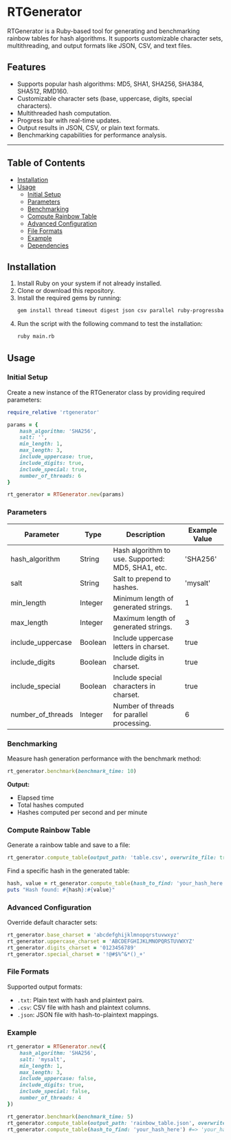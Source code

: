 # RTGenerator

RTGenerator is a Ruby-based tool for generating and benchmarking rainbow tables for hash algorithms. It supports customizable character sets, multithreading, and output formats like JSON, CSV, and text files.

## Features

- Supports popular hash algorithms: MD5, SHA1, SHA256, SHA384, SHA512, RMD160.
- Customizable character sets (base, uppercase, digits, special characters).
- Multithreaded hash computation.
- Progress bar with real-time updates.
- Output results in JSON, CSV, or plain text formats.
- Benchmarking capabilities for performance analysis.

---

## Table of Contents
- [Installation](#installation)
- [Usage](#usage)
  - [Initial Setup](#initial-setup)
  - [Parameters](#parameters)
  - [Benchmarking](#benchmarking)
  - [Compute Rainbow Table](#compute-rainbow-table)
  - [Advanced Configuration](#advanced-configuration)
  - [File Formats](#file-formats)
  - [Example](#example)
  - [Dependencies](#dependencies)

## Installation

1. Install Ruby on your system if not already installed.
2. Clone or download this repository.
3. Install the required gems by running:
   ```bash
   gem install thread timeout digest json csv parallel ruby-progressbar
    ```
4. Run the script with the following command to test the installation:
    ```bash
    ruby main.rb
    ```

## Usage

### Initial Setup

Create a new instance of the RTGenerator class by providing required parameters:

```ruby
require_relative 'rtgenerator'

params = {
    hash_algorithm: 'SHA256',
    salt: '',
    min_length: 1,
    max_length: 3,
    include_uppercase: true,
    include_digits: true,
    include_special: true,
    number_of_threads: 6
}

rt_generator = RTGenerator.new(params)
```

### Parameters

| Parameter          | Type    | Description                              | Example Value |
|--------------------|---------|------------------------------------------|---------------|
| hash_algorithm     | String  | Hash algorithm to use. Supported: MD5, SHA1, etc. | 'SHA256'      |
| salt               | String  | Salt to prepend to hashes.               | 'mysalt'      |
| min_length         | Integer | Minimum length of generated strings.     | 1             |
| max_length         | Integer | Maximum length of generated strings.     | 3             |
| include_uppercase  | Boolean | Include uppercase letters in charset.    | true          |
| include_digits     | Boolean | Include digits in charset.               | true          |
| include_special    | Boolean | Include special characters in charset.   | true          |
| number_of_threads  | Integer | Number of threads for parallel processing. | 6             |

### Benchmarking

Measure hash generation performance with the benchmark method:

```ruby
rt_generator.benchmark(benchmark_time: 10)
```

**Output:**
- Elapsed time
- Total hashes computed
- Hashes computed per second and per minute

### Compute Rainbow Table

Generate a rainbow table and save to a file:

```ruby
rt_generator.compute_table(output_path: 'table.csv', overwrite_file: true)
```

Find a specific hash in the generated table:

```ruby
hash, value = rt_generator.compute_table(hash_to_find: 'your_hash_here')
puts "Hash found: #{hash}:#{value}"
```

### Advanced Configuration

Override default character sets:

```ruby
rt_generator.base_charset = 'abcdefghijklmnopqrstuvwxyz'
rt_generator.uppercase_charset = 'ABCDEFGHIJKLMNOPQRSTUVWXYZ'
rt_generator.digits_charset = '0123456789'
rt_generator.special_charset = '!@#$%^&*()_+'
```

### File Formats

Supported output formats:
- `.txt`: Plain text with hash and plaintext pairs.
- `.csv`: CSV file with hash and plaintext columns.
- `.json`: JSON file with hash-to-plaintext mappings.

### Example

```ruby
rt_generator = RTGenerator.new({
    hash_algorithm: 'SHA256',
    salt: 'mysalt',
    min_length: 1,
    max_length: 3,
    include_uppercase: false,
    include_digits: true,
    include_special: false,
    number_of_threads: 4
})

rt_generator.benchmark(benchmark_time: 5)
rt_generator.compute_table(output_path: 'rainbow_table.json', overwrite_file: true)
rt_generator.compute_table(hash_to_find: 'your_hash_here') #=> 'your_hash_here':'plaintext'
```
